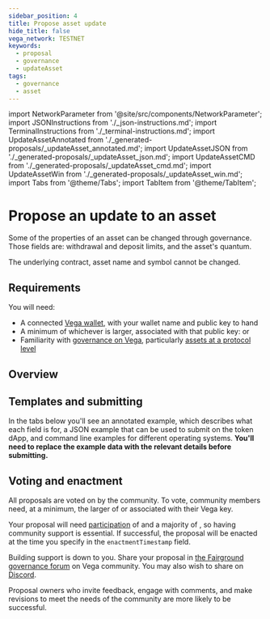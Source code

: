 ```yaml
---
sidebar_position: 4
title: Propose asset update
hide_title: false
vega_network: TESTNET
keywords:
  - proposal
  - governance
  - updateAsset
tags:
  - governance
  - asset
---
```


import NetworkParameter from '@site/src/components/NetworkParameter';
import JSONInstructions from './_json-instructions.md';
import TerminalInstructions from './_terminal-instructions.md';
import UpdateAssetAnnotated from './_generated-proposals/_updateAsset_annotated.md';
import UpdateAssetJSON from './_generated-proposals/_updateAsset_json.md';
import UpdateAssetCMD from './_generated-proposals/_updateAsset_cmd.md';
import UpdateAssetWin from './_generated-proposals/_updateAsset_win.md';
import Tabs from '@theme/Tabs';
import TabItem from '@theme/TabItem';

# Propose an update to an asset

Some of the properties of an asset can be changed through governance. Those fields are: withdrawal and deposit limits, and the asset's quantum.

The underlying contract, asset name and symbol cannot be changed.

## Requirements

You will need:

- A connected [Vega wallet](/docs/tools/vega-wallet/index.md), with your wallet name and public key to hand
- A minimum of whichever is larger, associated with that public key: <NetworkParameter frontMatter={frontMatter} param="governance.proposal.asset.minProposerBalance" hideName={true} suffix="tokens"/> or <NetworkParameter frontMatter={frontMatter} param="spam.protection.proposal.min.tokens" hideName={true}  formatter="governanceToken" suffix="tokens"/>
- Familiarity with [governance on Vega](../../concepts/vega-protocol.md#governance), particularly [assets at a protocol level](../../concepts/vega-protocol#assettoken-management)

## Overview

## Templates and submitting

In the tabs below you'll see an annotated example, which describes what each field is for, a JSON example that can be used to submit on the token dApp, and command line examples for different operating systems. **You'll need to replace the example data with the relevant details before submitting.**

<Tabs groupId="updateAssetProposal">
  <TabItem value="annotated" label="Annotated example">
    <UpdateAssetAnnotated />
  </TabItem>
  <TabItem value="json" label="Token dApp (JSON)">
    <JSONInstructions />
    <UpdateAssetJSON />
  </TabItem>
  <TabItem value="cmd" label="Command line (Linux / OSX)">
    <TerminalInstructions />
    <UpdateAssetCMD />
  </TabItem>
  <TabItem value="win" label="Command line (Windows)">
    <TerminalInstructions />
    <UpdateAssetWin />
  </TabItem>
</Tabs>

## Voting and enactment

All proposals are voted on by the community. To vote, community members need, at a minimum, the larger of <NetworkParameter frontMatter={frontMatter} param="governance.proposal.asset.minVoterBalance" suffix="tokens" hideName={true} formatter="governanceToken" /> or <NetworkParameter frontMatter={frontMatter} formatter="governanceToken" param="spam.protection.voting.min.tokens" suffix="tokens" hideName={true} /> associated with their Vega key.

Your proposal will need [participation](../../concepts/vega-protocol#how-the-outcome-is-calculated) of <NetworkParameter frontMatter={frontMatter} param="governance.proposal.asset.requiredParticipation" formatter="percent" hideName={true} /> and a majority of <NetworkParameter frontMatter={frontMatter} param="governance.proposal.asset.requiredMajority" formatter="percent" hideName={true} />, so having community support is essential. If successful, the proposal will be enacted at the time you specify in the `enactmentTimestamp` field.

Building support is down to you. Share your proposal in [the Fairground governance forum](https://community.vega.xyz/c/fairground-testnet-governance/32) on Vega community. You may also wish to share on [Discord](https://vega.xyz/discord).

Proposal owners who invite feedback, engage with comments, and make revisions to meet the needs of the community are more likely to be successful.
